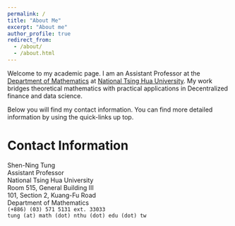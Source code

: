 ```yaml
---
permalink: /
title: "About Me"
excerpt: "About me"
author_profile: true
redirect_from: 
  - /about/
  - /about.html
---
```


Welcome to my academic page. I am an Assistant Professor at the [Department of Mathematics](https://www.math.nthu.edu.tw/) at [National Tsing Hua University](https://nthu-en.site.nthu.edu.tw/). My work bridges theoretical mathematics with practical applications in Decentralized finance and data science.

Below you will find my contact information.  You can find more detailed information by using the quick-links up top.

# Contact Information

Shen-Ning Tung \
Assistant Professor \
National Tsing Hua University \
Room 515, General Building III \
101, Section 2, Kuang-Fu Road\
Department of Mathematics\
``(+886) (03) 571 5131 ext. 33033``\
``tung (at) math (dot) nthu (dot) edu (dot) tw``

